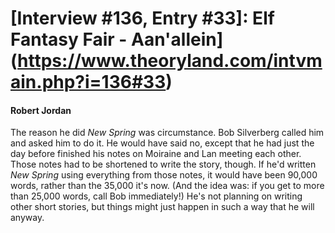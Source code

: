 # [Interview #136, Entry #33]: Elf Fantasy Fair - Aan'allein](https://www.theoryland.com/intvmain.php?i=136#33)

#### Robert Jordan

The reason he did
*New Spring*
was circumstance. Bob Silverberg called him and asked him to do it. He would have said no, except that he had just the day before finished his notes on Moiraine and Lan meeting each other. Those notes had to be shortened to write the story, though. If he'd written
*New Spring*
using everything from those notes, it would have been 90,000 words, rather than the 35,000 it's now. (And the idea was: if you get to more than 25,000 words, call Bob immediately!) He's not planning on writing other short stories, but things might just happen in such a way that he will anyway.

